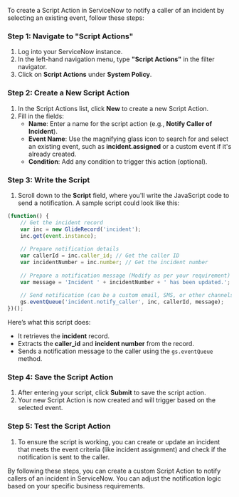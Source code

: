 To create a Script Action in ServiceNow to notify a caller of an incident by selecting an existing event, follow these steps:

### Step 1: Navigate to "Script Actions"
1. Log into your ServiceNow instance.
2. In the left-hand navigation menu, type **"Script Actions"** in the filter navigator.
3. Click on **Script Actions** under **System Policy**.

### Step 2: Create a New Script Action
1. In the Script Actions list, click **New** to create a new Script Action.
2. Fill in the fields:
   - **Name**: Enter a name for the script action (e.g., **Notify Caller of Incident**).
   - **Event Name**: Use the magnifying glass icon to search for and select an existing event, such as **incident.assigned** or a custom event if it's already created.
   - **Condition**: Add any condition to trigger this action (optional).

### Step 3: Write the Script
1. Scroll down to the **Script** field, where you'll write the JavaScript code to send a notification. A sample script could look like this:

```javascript
(function() {
    // Get the incident record
    var inc = new GlideRecord('incident');
    inc.get(event.instance);
    
    // Prepare notification details
    var callerId = inc.caller_id; // Get the caller ID
    var incidentNumber = inc.number; // Get the incident number
    
    // Prepare a notification message (Modify as per your requirement)
    var message = 'Incident ' + incidentNumber + ' has been updated.';
    
    // Send notification (can be a custom email, SMS, or other channels as configured)
    gs.eventQueue('incident.notify_caller', inc, callerId, message);
})();
```

   Here’s what this script does:
   - It retrieves the **incident** record.
   - Extracts the **caller_id** and **incident number** from the record.
   - Sends a notification message to the caller using the `gs.eventQueue` method.

### Step 4: Save the Script Action
1. After entering your script, click **Submit** to save the script action.
2. Your new Script Action is now created and will trigger based on the selected event.

### Step 5: Test the Script Action
1. To ensure the script is working, you can create or update an incident that meets the event criteria (like incident assignment) and check if the notification is sent to the caller.
  
By following these steps, you can create a custom Script Action to notify callers of an incident in ServiceNow. You can adjust the notification logic based on your specific business requirements.
